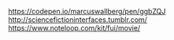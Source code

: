 https://codepen.io/marcuswallberg/pen/ggbZQJ
http://sciencefictioninterfaces.tumblr.com/
https://www.noteloop.com/kit/fui/movie/